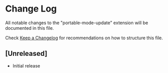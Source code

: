 # Change Log

All notable changes to the "portable-mode-update" extension will be documented in this file.

Check [Keep a Changelog](http://keepachangelog.com/) for recommendations on how to structure this file.

## [Unreleased]

- Initial release